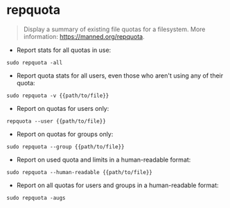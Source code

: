 # repquota

> Display a summary of existing file quotas for a filesystem.
> More information: <https://manned.org/repquota>.

- Report stats for all quotas in use:

`sudo repquota -all`

- Report quota stats for all users, even those who aren't using any of their quota:

`sudo repquota -v {{path/to/file}}`

- Report on quotas for users only:

`repquota --user {{path/to/file}}`

- Report on quotas for groups only:

`sudo repquota --group {{path/to/file}}`

- Report on used quota and limits in a human-readable format:

`sudo repquota --human-readable {{path/to/file}}`

- Report on all quotas for users and groups in a human-readable format:

`sudo repquota -augs`
